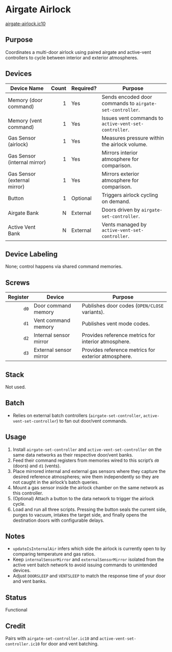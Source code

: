 # Airgate Airlock

[airgate-airlock.ic10](../../airgate-airlock.ic10)

## Purpose
Coordinates a multi-door airlock using paired airgate and active-vent controllers to cycle between interior and exterior atmospheres.

## Devices
| Device Name | Count | Required? | Purpose |
|-------------|------:|-----------|---------|
| Memory (door command) |     1 | Yes | Sends encoded door commands to `airgate-set-controller`. |
| Memory (vent command) |     1 | Yes | Issues vent commands to `active-vent-set-controller`. |
| Gas Sensor (airlock) |     1 | Yes | Measures pressure within the airlock volume. |
| Gas Sensor (internal mirror) |     1 | Yes | Mirrors interior atmosphere for comparison. |
| Gas Sensor (external mirror) |     1 | Yes | Mirrors exterior atmosphere for comparison. |
| Button |     1 | Optional | Triggers airlock cycling on demand. |
| Airgate Bank |     N | External | Doors driven by `airgate-set-controller`. |
| Active Vent Bank |     N | External | Vents managed by `active-vent-set-controller`. |

## Device Labeling
None; control happens via shared command memories.

## Screws
| Register | Device | Purpose |
|---------:|--------|---------|
| `d0` | Door command memory | Publishes door codes (`OPEN/CLOSE` variants). |
| `d1` | Vent command memory | Publishes vent mode codes. |
| `d2` | Internal sensor mirror | Provides reference metrics for interior atmosphere. |
| `d3` | External sensor mirror | Provides reference metrics for exterior atmosphere. |

## Stack
Not used.

## Batch
- Relies on external batch controllers (`airgate-set-controller`, `active-vent-set-controller`) to fan out door/vent commands.

## Usage
1. Install `airgate-set-controller` and `active-vent-set-controller` on the same data networks as their respective door/vent banks.
2. Feed their command registers from memories wired to this script’s `d0` (doors) and `d1` (vents).
3. Place mirrored internal and external gas sensors where they capture the desired reference atmospheres; wire them independently so they are not caught in the airlock’s batch queries.
4. Mount a gas sensor inside the airlock chamber on the same network as this controller.
5. (Optional) Attach a button to the data network to trigger the airlock cycle.
6. Load and run all three scripts. Pressing the button seals the current side, purges to vacuum, intakes the target side, and finally opens the destination doors with configurable delays.

## Notes
- `updateIsInternalAir` infers which side the airlock is currently open to by comparing temperature and gas ratios.
- Keep `internalSensorMirror` and `externalSensorMirror` isolated from the active vent batch network to avoid issuing commands to unintended devices.
- Adjust `DOORSLEEP` and `VENTSLEEP` to match the response time of your door and vent banks.

## Status
Functional

## Credit
Pairs with `airgate-set-controller.ic10` and `active-vent-set-controller.ic10` for door and vent batching.

